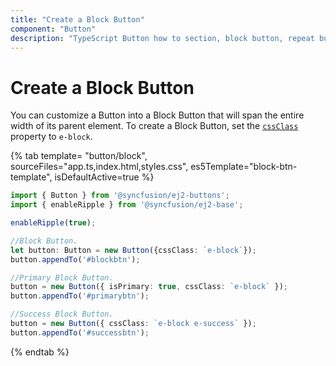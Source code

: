 ```yaml
---
title: "Create a Block Button"
component: "Button"
description: "TypeScript Button how to section, block button, repeat button, tooltip for Button, customization of button appearance, input and anchor elements."
---
```


# Create a Block Button

You can customize a Button into a Block Button that will span the entire width of its parent element. To create a Block Button,
set the [`cssClass`](../../api/button#cssclass) property to `e-block`.

{% tab template= "button/block", sourceFiles="app.ts,index.html,styles.css",
es5Template="block-btn-template", isDefaultActive=true %}

```typescript
import { Button } from '@syncfusion/ej2-buttons';
import { enableRipple } from '@syncfusion/ej2-base';

enableRipple(true);

//Block Button.
let button: Button = new Button({cssClass: `e-block`});
button.appendTo('#blockbtn');

//Primary Block Button.
button = new Button({ isPrimary: true, cssClass: `e-block` });
button.appendTo('#primarybtn');

//Success Block Button.
button = new Button({ cssClass: `e-block e-success` });
button.appendTo('#successbtn');
```

{% endtab %}